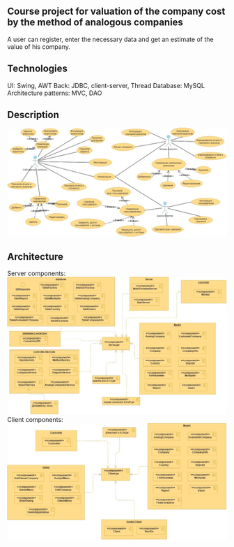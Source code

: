 ## Course project for valuation of the company cost by the method of analogous companies
A user can register, enter the necessary data and get an estimate of the value of his company.
## Technologies
UI: Swing, AWT
Back: JDBC, client-server, Thread
Database: MySQL
Architecture patterns: MVC, DAO
## Description
![The functionality of the application is presented in the use-case diagram:](diagrams/UseCase.vpd.jpg)

## Architecture
Server components:
![Server](diagrams/serverComponents.vpd.jpg)
Client components:
![Client](diagrams/clientcomponents.vpd.jpg)

